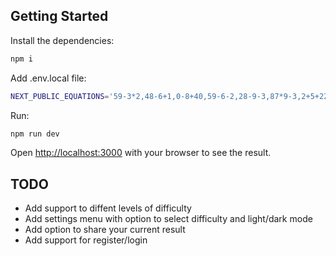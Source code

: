 ## Getting Started

Install the dependencies:

```bash
npm i
```

Add .env.local file:

```bash
NEXT_PUBLIC_EQUATIONS='59-3*2,48-6+1,0-8+40,59-6-2,28-9-3,87*9-3,2+5+22,4+5+42,85+1-8,9*86+4,83+0*8,12*2+4,4+69*7,5+89-5,2+67*7,38*5-4,43+8+7,26-9-8,73*5+7,98-4-1,6+71-3,9*1+58,7*73+6,8*86-3,31+2+7,49*4-5,24/6-2,0*2+41,1*73+1,84/1/4,24+3*2,39*4+4,4+87-9,50+1*0,8*58+6,2+0+34,15+6/6,61-3-7,7-7+38,13+8+8,9/1+38,60*6-3,98+3-3,0+42-4,51*8-4,29-5-2,8+87+8,6+78+1,2+2+12,5*54*2,27+8+2,2+26*5,86*9-1,1*2*70,39+0*5,35+1*5,9*35+6,92*4-3,8+12+2,1-7+39,10*3-8,16*2+3,80-2*1,46+9*2,3*77+0,9*17+6,6*6+78,9+0*32,0+63*2,1*19*2,8/2*84,82-5-2,9+89+2,78*6+8,22+5*2,57+0-1,81*8/9,2+58*4,5+39+8,3-1+17,3+6+40,8*98/2,0+91-0,4+40*6,39+3*3,3+2+89,7*10*1,84/6+6,71*9-1,8+84+5,84*9-4,21*4+7,85+3*6,76-6/6,6+21*9,7*19+7,84+8+7,3+30+5,9+52-9,23-3/3'
```

Run:

```bash
npm run dev
```

Open [http://localhost:3000](http://localhost:3000) with your browser to see the result.

## TODO

- Add support to diffent levels of difficulty
- Add settings menu with option to select difficulty and light/dark mode
- Add option to share your current result
- Add support for register/login
